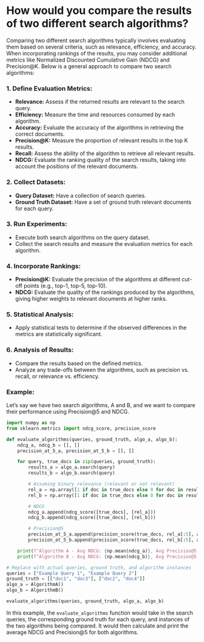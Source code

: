 # How would you compare the results of two different search algorithms?

Comparing two different search algorithms typically involves evaluating them based on several criteria, such as relevance, efficiency, and accuracy. When incorporating rankings of the results, you may consider additional metrics like Normalized Discounted Cumulative Gain (NDCG) and Precision@K. Below is a general approach to compare two search algorithms:

### 1. **Define Evaluation Metrics:**

- **Relevance:** Assess if the returned results are relevant to the search query.
- **Efficiency:** Measure the time and resources consumed by each algorithm.
- **Accuracy:** Evaluate the accuracy of the algorithms in retrieving the correct documents.
- **Precision@K:** Measure the proportion of relevant results in the top K results.
- **Recall:** Assess the ability of the algorithm to retrieve all relevant results.
- **NDCG:** Evaluate the ranking quality of the search results, taking into account the positions of the relevant documents.

### 2. **Collect Datasets:**

- **Query Dataset:** Have a collection of search queries.
- **Ground Truth Dataset:** Have a set of ground truth relevant documents for each query.

### 3. **Run Experiments:**

- Execute both search algorithms on the query dataset.
- Collect the search results and measure the evaluation metrics for each algorithm.

### 4. **Incorporate Rankings:**

- **Precision@K:** Evaluate the precision of the algorithms at different cut-off points (e.g., top-1, top-5, top-10).
- **NDCG:** Evaluate the quality of the rankings produced by the algorithms, giving higher weights to relevant documents at higher ranks.

### 5. **Statistical Analysis:**

- Apply statistical tests to determine if the observed differences in the metrics are statistically significant.

### 6. **Analysis of Results:**

- Compare the results based on the defined metrics.
- Analyze any trade-offs between the algorithms, such as precision vs. recall, or relevance vs. efficiency.

### Example:

Let’s say we have two search algorithms, A and B, and we want to compare their performance using Precision@5 and NDCG.

```python
import numpy as np
from sklearn.metrics import ndcg_score, precision_score

def evaluate_algorithms(queries, ground_truth, algo_a, algo_b):
    ndcg_a, ndcg_b = [], []
    precision_at_5_a, precision_at_5_b = [], []

    for query, true_docs in zip(queries, ground_truth):
        results_a = algo_a.search(query)
        results_b = algo_b.search(query)

        # Assuming binary relevance (relevant or not relevant)
        rel_a = np.array([1 if doc in true_docs else 0 for doc in results_a])
        rel_b = np.array([1 if doc in true_docs else 0 for doc in results_b])

        # NDCG
        ndcg_a.append(ndcg_score([true_docs], [rel_a]))
        ndcg_b.append(ndcg_score([true_docs], [rel_b]))

        # Precision@5
        precision_at_5_a.append(precision_score(true_docs, rel_a[:5], average='binary'))
        precision_at_5_b.append(precision_score(true_docs, rel_b[:5], average='binary'))

    print(f"Algorithm A - Avg NDCG: {np.mean(ndcg_a)}, Avg Precision@5: {np.mean(precision_at_5_a)}")
    print(f"Algorithm B - Avg NDCG: {np.mean(ndcg_b)}, Avg Precision@5: {np.mean(precision_at_5_b)}")

# Replace with actual queries, ground truth, and algorithm instances
queries = ["Example Query 1", "Example Query 2"]
ground_truth = [["doc1", "doc3"], ["doc2", "doc4"]]
algo_a = AlgorithmA()
algo_b = AlgorithmB()

evaluate_algorithms(queries, ground_truth, algo_a, algo_b)
```

In this example, the `evaluate_algorithms` function would take in the search queries, the corresponding ground truth for each query, and instances of the two algorithms being compared. It would then calculate and print the average NDCG and Precision@5 for both algorithms.
